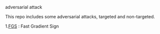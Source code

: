 adversarial attack

This repo includes some adversarial attacks, targeted and non-targeted.

1.[FGS](https://arxiv.org/abs/1412.6572) : Fast Gradient Sign

